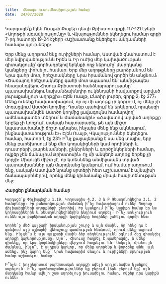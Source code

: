 ```yaml
---
title:  Հետագա ուսումնասիրության համար
date:  24/07/2020
---
```


Կարդացե՛ք Էլեն Ուայթի Քայլեր դեպի Քրիստոս գրքի 117-121 էջերի «Աղոթքի առավելությունը» և Վկայություններ եկեղեցու համար գրքի 7-րդ հատորի 19-24 էջերի «Աշխատանք եկեղեցու անդամների համար» գլուխները։

Երբ մենք աղոթում ենք ուրիշների համար, Աստված գնահատում է մեր նվիրվածությունն Իրեն և Իր ուժից մեր կախվածության գիտակցումը՝ գործադրելով երկնքի ողջ ներուժը՝ մարդկանց կյանքերը փոխելու համար։ Երբ մեր աղոթքները բարձրանում են Նրա գահի մոտ, հրեշտակները Նրա հրամանով գործի են անցնում։ «Ծառայող հրեշտակները գահի մոտ սպասում են՝ անմիջապես հնազանդվելու Հիսուս Քրիստոսի հանձնարարությանը՝ պատասխանելու նախանձախնդիր ու կենդանի հավատքով արված յուրաքանչյուր աղոթքի»։ Էլեն Ուայթ, Ընտիր լուրեր, գիրք 2, էջ 377։ Մենք ունենք հավաստիացում, որ ոչ մի աղոթք չի կորչում, ոչ մեկը չի մոռացվում Աստծո կողմից։ Դրանք պահվում են երկնքում, որպեսզի պատասխանվեն Աստծո կողմից լավագույնս համարվող՝ ամենապատեհ տեղում և ժամանակին։ «Հավատով արված աղոթքը երբեք չի կորչում, սակայն հայտարարել, թե այն միշտ կպատասխանվի ճիշտ այնպես, ինչպես մենք ենք ակնկալում, ինքնավստահություն է»։ Էլեն Ուայթ, Վկայություններ եկեղեցու համար, հատոր 1, էջ 231։ Ի՞նչ քաջալերանք է սա մեզ տալիս, երբ մենք բարեխոսում ենք մեր կողակիցների կամ որդիների և դուստրերի, բարեկամների, ընկերների և գործընկերների համար, ովքեր չեն ճանաչում Քրիստոսին։ Ոչ մի անկեղծ աղոթք երբեք չի կորչի։ Միգուցե միշտ չէ, որ կտեսնենք անմիջապես տրված պատասխաններ այն մարդկանց կյանքում, ում համար աղոթում ենք, սակայն Աստված նրանց սրտերի հետ աշխատում է այնպիսի ճանապարհներով, որոնք մենք կիմանանք միայն հավիտենության մեջ։

**Հարցեր քննարկման համար**

`Կարդացե՛ք Փիլիպպեցիս 1.19, Կողոսացիս 4.2, 3 և Բ Թեսաղոնիկեցիս 3.1, 2 համարները։ Իր բանտարկության ժամանակ ի՞նչ հավաստիացում ուներ Պողոսը փիլիպպեցիների աղոթքների շնորհիվ։ Իր կյանքում ի՞նչ կարիքի համար էր նա կողոսացիներին և թեսաղոնիկեցիներին խնդրում աղոթել։ Ի՞նչ առնչություն ունեն այս բարեխոսական աղոթքի կարիքները հոգիներ շահելու գործի հետ։`

`Խորհե՛ք մեծ պայքարի իրականության շուրջ և այն մասին, որ հենց դա է գտնվում այն աշխարհի վեհաշուք պատմության հետևում, որում մենք ապրում ենք։ Ինչպե՞ս է այս պայքարի մասին ձեր տեղեկությունն օգնում ձեզ գիտակցել աղոթքի կարևորությունը։ Այո՛, Հիսուսը հաղթել է պատերազմը, և մենք գիտենք, որ Նրա կողմնակիցները վերջում հաղթելու են։ Սակայն, միևնույն ժամանակ, ինչո՞ւ է այդքան կարևոր, որ մենք աղոթենք և փորձենք անել այն ամենը, ինչ կարող ենք՝ Նրան հավատարիմ մնալու և ուրիշների փրկության համար աշխատելու համար։`

`Ի՞նչն է խոչընդոտում բարեխոսական աղոթքի ավելի արդյունավետ կյանքով ապրելուն։ Ի՞նչ պատճառաբանություններ եք բերում (եթե բերում եք) այն մարդկանց համար ավելի շատ աղոթելուց խուսափելու համար, ովքեր դրա կարիքն ունեն։`